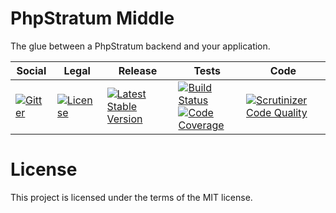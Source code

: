 # PhpStratum Middle

The glue between a PhpStratum backend and your application.

<table>
<thead>
<tr>
<th>Social</th>
<th>Legal</th>
<th>Release</th>
<th>Tests</th>
<th>Code</th>
</tr>
</thead>
<tbody>
<tr>
<td>
<a href="https://gitter.im/SetBased/php-stratum?utm_source=badge&utm_medium=badge&utm_campaign=pr-badge"><img src="https://badges.gitter.im/SetBased/php-stratum.svg" alt="Gitter"/></a>
</td>
<td>
<a href="https://packagist.org/packages/setbased/php-stratum-middle"><img src="https://poser.pugx.org/setbased/php-stratum-middle/license" alt="License"/></a>
</td>
<td>
<a href="https://packagist.org/packages/setbased/php-stratum-middle"><img src="https://poser.pugx.org/setbased/php-stratum-middle/v/stable" alt="Latest Stable Version"/></a><br/>
</td>
<td>
<a href="https://github.com/DatabaseStratum/php-stratum-middle/actions/workflows/unit.yml"><img src="https://github.com/DatabaseStratum/php-stratum-middle/actions/workflows/unit.yml/badge.svg" alt="Build Status"/></a><br/>
<a href="https://codecov.io/gh/DatabaseStratum/php-stratum-middle"><img src="https://codecov.io/gh/DatabaseStratum/php-stratum-middle/branch/master/graph/badge.svg" alt="Code Coverage"/></a>
</td>
<td>
<a href="https://scrutinizer-ci.com/g/DatabaseStratum/php-stratum-middle/?branch=master"><img src="https://scrutinizer-ci.com/g/DatabaseStratum/php-stratum-middle/badges/quality-score.png?b=master" alt="Scrutinizer Code Quality"/></a>
</td>
</tr>
</tbody>
</table>

License
=======

This project is licensed under the terms of the MIT license.
